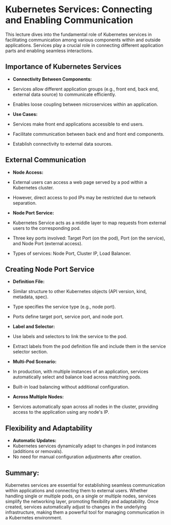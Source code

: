 # Kubernetes Services: Connecting and Enabling Communication

This lecture dives into the fundamental role of Kubernetes services in facilitating communication among various
components within and outside applications. Services play a crucial role in connecting different application parts and
enabling seamless interactions.

## Importance of Kubernetes Services

- **Connectivity Between Components:**
- Services allow different application groups (e.g., front end, back end, external data source) to communicate
  efficiently.
- Enables loose coupling between microservices within an application.

- **Use Cases:**
- Services make front end applications accessible to end users.
- Facilitate communication between back end and front end components.
- Establish connectivity to external data sources.

## External Communication

- **Node Access:**
- External users can access a web page served by a pod within a Kubernetes cluster.
- However, direct access to pod IPs may be restricted due to network separation.

- **Node Port Service:**
- Kubernetes Service acts as a middle layer to map requests from external users to the corresponding pod.
- Three key ports involved: Target Port (on the pod), Port (on the service), and Node Port (external access).
- Types of services: Node Port, Cluster IP, Load Balancer.

## Creating Node Port Service

- **Definition File:**
- Similar structure to other Kubernetes objects (API version, kind, metadata, spec).
- Type specifies the service type (e.g., node port).
- Ports define target port, service port, and node port.

- **Label and Selector:**
- Use labels and selectors to link the service to the pod.
- Extract labels from the pod definition file and include them in the service selector section.

- **Multi-Pod Scenario:**
- In production, with multiple instances of an application, services automatically select and balance load across
  matching pods.
- Built-in load balancing without additional configuration.

- **Across Multiple Nodes:**
- Services automatically span across all nodes in the cluster, providing access to the application using any node's
  IP.

## Flexibility and Adaptability

- **Automatic Updates:**
- Kubernetes services dynamically adapt to changes in pod instances (additions or removals).
- No need for manual configuration adjustments after creation.

## Summary:

Kubernetes services are essential for establishing seamless communication within applications and connecting them to
external users. Whether handling single or multiple pods, on a single or multiple nodes, services simplify the
networking layer, promoting flexibility and adaptability. Once created, services automatically adjust to changes in the
underlying infrastructure, making them a powerful tool for managing communication in a Kubernetes environment.